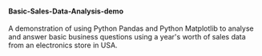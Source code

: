 #### Basic-Sales-Data-Analysis-demo

A demonstration of using Python Pandas and Python Matplotlib to analyse and answer basic business questions using a year's worth of sales data from an electronics store in USA.
